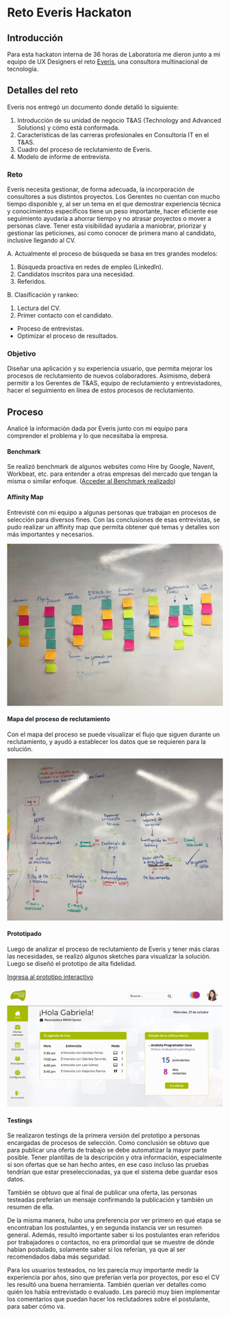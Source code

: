 # Reto Everis Hackaton

## Introducción

Para esta hackaton interna de 36 horas de Laboratoria me dieron junto a mi equipo de UX Designers el reto [Everis](https://www.everis.com/global/es), una consultora multinacional de tecnología. 

## Detalles del reto

Everis nos entregó un documento donde detalló lo siguiente:

1. Introducción de su unidad de negocio T&AS (Technology and Advanced Solutions) y cómo está conformada.
2. Características de las carreras profesionales en Consultoría IT en el T&AS.
3. Cuadro del proceso de reclutamiento de Everis.
4. Modelo de informe de entrevista.

### **Reto**

Everis necesita gestionar, de forma adecuada, la incorporación de consultores a sus distintos proyectos. Los Gerentes no cuentan con mucho tiempo disponible y, al ser un tema en el que demostrar experiencia técnica y conocimientos específicos tiene un peso importante, hacer eficiente ese seguimiento ayudaría a ahorrar tiempo y no atrasar proyectos o mover a personas clave. Tener esta visibilidad ayudaría a maniobrar, priorizar y gestionar las peticiones, así como conocer de primera mano al candidato, inclusive llegando al CV.

A. Actualmente el proceso de búsqueda se basa en tres grandes modelos:
1) Búsqueda proactiva en redes de empleo (LinkedIn).
2) Candidatos inscritos para una necesidad.
3) Referidos.

B. Clasificación y rankeo:
1) Lectura del CV.
2) Primer contacto con el candidato.
- Proceso de entrevistas.
- Optimizar el proceso de resultados.

### **Objetivo**

Diseñar una aplicación y su experiencia usuario, que permita mejorar los procesos de reclutamiento de nuevos colaboradores. Asimismo, deberá permitir a los Gerentes de T&AS, equipo de reclutamiento y entrevistadores, hacer el seguimiento en línea de estos procesos de reclutamiento.

## Proceso

Analicé la información dada por Everis junto con mi equipo para comprender el problema y lo que necesitaba la empresa.

#### **Benchmark**

Se realizó benchmark de algunos websites como Hire by Google, Navent, Workbeat, etc. para entender a otras empresas del mercado que tengan la misma o similar enfoque. ([Acceder al Benchmark realizado](documentos/Benchmark.pptx))

#### **Affinity Map**

Entrevisté con mi equipo a algunas personas que trabajan en procesos de selección para diversos fines. Con las conclusiones de esas entrevistas, se pudo realizar un affinity map que permita obtener qué temas y detalles son más importantes y necesarios.

![Affinity map](img/affinitymap.jpg)

#### **Mapa del proceso de reclutamiento**

Con el mapa del proceso se puede visualizar el flujo que siguen durante un reclutamiento, y ayudó a establecer los datos que se requieren para la solución.

![Proceso de reclutamiento](img/mapaproceso.jpg)

#### **Prototipado**

Luego de analizar el proceso de reclutamiento de Everis y tener más claras las necesidades, se realizó algunos sketches para visualizar la solución. Luego se diseñó el prototipo de alta fidelidad.

[Ingresa al prototipo interactivo](https://www.figma.com/proto/Iw25o0iUyViMmFoeMAVKp9/Hackaton-Laboratoria-Everis?node-id=0%3A1&scaling=contain)

![Prototipo de alta fidelidad](img/prototipo.jpg)

#### **Testings**

Se realizaron testings de la primera versión del prototipo a personas encargadas de procesos de selección. Como conclusión se obtuvo que para publicar una oferta de trabajo se debe automatizar la mayor parte posible. Tener plantillas de la descripción y otra información, especialmente si son ofertas que se han hecho antes, en ese caso incluso las pruebas tendrían que estar preseleccionadas, ya que el sistema debe guardar esos datos. 

También se obtuvo que al final de publicar una oferta, las personas testeadas preferían un mensaje confirmando la publicación y también un resumen de ella. 

De la misma manera, hubo una preferencia por ver primero en qué etapa se encontraban los postulantes, y en segunda instancia ver un resumen general. Además, resultó importante saber si los postulantes eran referidos por trabajadores o contactos, no era primordial que se muestre de dónde habían postulado, solamente saber si los referían, ya que al ser recomendados daba más seguridad.

Para los usuarios testeados, no les parecía muy importante medir la experiencia por años, sino que preferían verla por proyectos, por eso el CV les resultó una buena herramienta. También querían ver detalles como quién los había entrevistado o evaluado. Les pareció muy bien implementar los comentarios que puedan hacer los reclutadores sobre el postulante, para saber cómo va.


